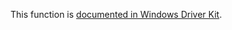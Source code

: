 This function is [documented in Windows Driver Kit](https://learn.microsoft.com/en-us/windows-hardware/drivers/ddi/ntifs/nf-ntifs-rtlequalsid).
